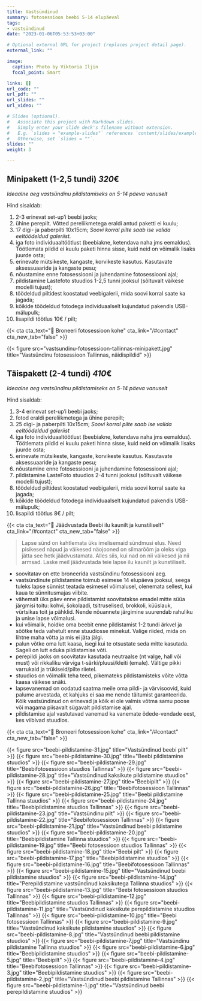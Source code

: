 ```yaml
---
title: Vastsündinud
summary: fotosessioon beebi 5-14 elupäeval
tags:
- vastsündinud
date: "2023-01-06T05:53:53+03:00"

# Optional external URL for project (replaces project detail page).
external_link: ""

image:
  caption: Photo by Viktoria Iljin
  focal_point: Smart

links: []
url_code: ""
url_pdf: ""
url_slides: ""
url_video: ""

# Slides (optional).
#   Associate this project with Markdown slides.
#   Simply enter your slide deck's filename without extension.
#   E.g. `slides = "example-slides"` references `content/slides/example-slides.md`.
#   Otherwise, set `slides = ""`.
slides: ""
weight: 3

---
```

## Minipakett (1-2,5 tundi) *320*€ 

_Ideaalne aeg vastsündinu pildistamiseks on 5-14 päeva vanuselt_

Hind sisaldab:
1. 2-3 erinevat set-up’i beebi jaoks;
2. ühine perepilt. Võtted pereliikmetega eraldi antud paketti ei kuulu;
3. 17 digi- ja paberpilti 10x15cm; _Soovi korral pilte saab ise valida eeltöödeldud galeriist._
4. iga foto individuaaltöötlust (beebiakne, ketendava naha jms eemaldus). Töötlemata pildid ei kuulu paketi hinna sisse, kuid neid on võimalik lisaks juurde osta;
5. erinevate mütsikeste, kangaste, korvikeste kasutus. Kasutavate aksessuaaride ja kangaste pesu;
6. nõustamine enne fotosessiooni ja juhendamine fotosessiooni ajal;
7. pildistamine Lastefoto stuudios 1-2,5 tunni jooksul (sõltuvalt väikese modelli tujust);
8. töödeldud piltidest koostatud veebigalerii, mida soovi korral saate ka jagada;
9. kõikide töödeldud fotodega individuaalselt kujundatud pakendis USB-mälupulk;
10. lisapildi töötlus 10€ / pilt;

{{< cta cta_text="💛 Broneeri fotosessioon kohe" cta_link="/#contact" cta_new_tab="false" >}}

{{< figure src="vastsundinu-fotosessioon-tallinnas-minipakett.jpg" title="Vastsündinu fotosessioon Tallinnas, näidispildid" >}}

## Täispakett (2-4 tundi) *410*€ 

_Ideaalne aeg vastsündinu pildistamiseks on 5-14 päeva vanuselt_

Hind sisaldab:
1. 3-4 erinevat set-up’i beebi jaoks;
2. fotod eraldi pereliikmetega ja ühine perepilt;
3. 25 digi- ja paberpilti 10x15cm; *Soovi korral pilte saab ise valida eeltöödeldud galeriist*
4. iga foto individuaaltöötlust (beebiakne, ketendava naha jms eemaldus). Töötlemata pildid ei kuulu paketi hinna sisse, kuid neid on võimalik lisaks juurde osta;
5. erinevate mütsikeste, kangaste, korvikeste kasutus. Kasutavate aksessuaaride ja kangaste pesu;
6. nõustamine enne fotosessiooni ja juhendamine fotosessiooni ajal;
7. pildistamine LasteFoto stuudios 2-4 tunni jooksul (sõltuvalt väikese modelli tujust);
8. töödeldud piltidest koostatud veebigalerii, mida soovi korral saate ka jagada;
9. kõikide töödeldud fotodega individuaalselt kujundatud pakendis USB-mälupulk;
10. lisapildi töötlus 8€ / pilt;

{{< cta cta_text="💛 Jäädvustada Beebi ilu kaunilt ja kunstiliselt" cta_link="/#contact" cta_new_tab="false" >}}

> Lapse sünd on kahtlemata üks imelisemaid sündmusi elus. Need pisikesed näpud ja väikesed näojooned on silmarõõm ja oleks viga jätta see hetk jäädvustamata. Alles siis, kui nad on nii väikesed ja nii armsad. Laske meil jäädvustada teie lapse ilu kaunilt ja kunstiliselt.

- soovitatav on ette broneerida vastsündinu fotosessiooni aeg.
- vastsündinute pildistamine toimub esimese 14 elupäeva jooksul, seega tuleks lapse sünnist teatada esimesel võimalusel, olenemata sellest, kui kaua te sünnitusmajas viibite.
- vähemalt üks päev enne pildistamist soovitatakse emadel mitte süüa järgmisi toitu: kohvi, šokolaadi, tsitruselised, brokkoli, küüslauk, vürtsikas toit ja pähklid. Nende nõuannete järgimine suurendab rahuliku ja unise lapse võimalusi.
- kui võimalik, hoidke oma beebit enne pildistamist 1-2 tundi ärkvel ja söötke teda vahetult enne stuudiosse minekut. Valige riided, mida on lihtne maha võtta ja mis ei jäta jälgi. 
- palun võtke oma lutt kaasa, isegi kui te otsustate seda mitte kasutada. Sageli on lutt eduka pildistamise võti.
- perepildi jaoks on soovitatav kasutada neutraalse (nt valge, hall või must) või rikkaliku värviga t-särki/pluusi/kleiti (emale). Vältige pikki varrukaid ja trükiseid/pilte riietel.
- stuudios on võimalik teha teed, pikemateks pildistamisteks võite võtta kaasa väikese snäki.
- lapsevanemad on oodatud saatma meile oma pildi- ja värvisoovid, kuid palume arvestada, et kahjuks ei saa me nende täitumist garanteerida. Kõik vastsündinud on erinevad ja kõik ei ole valmis võtma samu poose või magama piisavalt sügavalt pildistamise ajal.
- pildistamise ajal vastutavad vanemad ka vanemate õdede-vendade eest, kes viibivad stuudios.

{{< cta cta_text="💛 Broneeri fotosessioon kohe" cta_link="/#contact" cta_new_tab="false" >}}

{{< figure src="beebi-pildistamine-31.jpg" title="Vastsündinud beebi pilt" >}}
{{< figure src="beebi-pildistamine-30.jpg" title="Beebi pildistamine stuudios" >}}
{{< figure src="beebi-pildistamine-29.jpg" title="Beebifotosessioon stuudios Tallinnas" >}}
{{< figure src="beebi-pildistamine-28.jpg" title="Vastsündinud kaksikute pildistamine stuudios" >}}
{{< figure src="beebi-pildistamine-27.jpg" title="Beebipilt" >}}
{{< figure src="beebi-pildistamine-26.jpg" title="Beebifotosessioon Tallinnas" >}}
{{< figure src="beebi-pildistamine-25.jpg" title="Beebi pildistamine Tallinna stuudios" >}}
{{< figure src="beebi-pildistamine-24.jpg" title="Beebipildistamine stuudios Tallinnas" >}}
{{< figure src="beebi-pildistamine-23.jpg" title="Vastsündinu pilt" >}}
{{< figure src="beebi-pildistamine-22.jpg" title="Beebifotosessioon Tallinnas" >}}
{{< figure src="beebi-pildistamine-21.jpg" title="Vastsündinud beebi pildistamine stuudios" >}}
{{< figure src="beebi-pildistamine-20.jpg" title="Beebipildistamine Tallinna stuudios" >}}
{{< figure src="beebi-pildistamine-19.jpg" title="Beebi fotosessioon stuudios Tallinnas" >}}
{{< figure src="beebi-pildistamine-18.jpg" title="Beebi pilt" >}}
{{< figure src="beebi-pildistamine-17.jpg" title="Beebipildistamine stuudios" >}}
{{< figure src="beebi-pildistamine-16.jpg" title="Beebifotosessioon Tallinnas" >}}
{{< figure src="beebi-pildistamine-15.jpg" title="Vastsündinud beebi pildistamine stuudios" >}}
{{< figure src="beebi-pildistamine-14.jpg" title="Perepildistamine vastsündinud kaksikutega Tallinna stuudios" >}}
{{< figure src="beebi-pildistamine-13.jpg" title="Beebi fotosessioon stuudios Tallinnas" >}}
{{< figure src="beebi-pildistamine-12.jpg" title="Beebipildistamine stuudios Tallinnas" >}}
{{< figure src="beebi-pildistamine-11.jpg" title="Vastsündinud kaksikute perepildistamine stuudios Tallinnas" >}}
{{< figure src="beebi-pildistamine-10.jpg" title="Beebi fotosessioon Tallinnas" >}}
{{< figure src="beebi-pildistamine-9.jpg" title="Vastsündinud kaksikute pildistamine stuudios" >}}
{{< figure src="beebi-pildistamine-8.jpg" title="Vastsündinud beebi pildistamine stuudios" >}}
{{< figure src="beebi-pildistamine-7.jpg" title="Vastsündinu pildistamine Tallinna stuudios" >}}
{{< figure src="beebi-pildistamine-6.jpg" title="Beebipildistamine stuudios" >}}
{{< figure src="beebi-pildistamine-5.jpg" title="Beebipilt" >}}
{{< figure src="beebi-pildistamine-4.jpg" title="Beebifotosessioon Tallinnas" >}}
{{< figure src="beebi-pildistamine-3.jpg" title="Beebipildistamine stuudios" >}}
{{< figure src="beebi-pildistamine-2.jpg" title="Vastsündinud beebi pildistamine Tallinnas" >}}
{{< figure src="beebi-pildistamine-1.jpg" title="Vastsündinud beebi perepildistamine stuudios" >}}